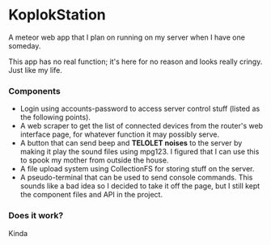 # KoplokStation

A meteor web app that I plan on running on my server when I have one someday.

This app has no real function; it's here for no reason and looks really cringy. Just like my life.

### Components

- Login using accounts-password to access server control stuff (listed as the following points).
- A web scraper to get the list of connected devices from the router's web interface page, for whatever function it may possibly serve.
- A button that can send beep and **TELOLET noises** to the server by making it play the sound files using mpg123. I figured that I can use this to spook my mother from outside the house.
- A file upload system using CollectionFS for storing stuff on the server.
- A pseudo-terminal that can be used to send console commands. This sounds like a bad idea so I decided to take it off the page, but I still kept the component files and API in the project.

### Does it work?

Kinda
